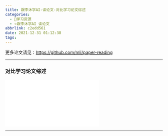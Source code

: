 ```yaml
---
title: 跟李沐学AI-读论文-对比学习论文综述
categories:
  - 🌙学习资源
  - ⭐跟李沐学AI 读论文
abbrlink: c2edd561
date: 2021-12-31 01:12:38
tags:
---
```


更多论文请见：<https://github.com/mli/paper-reading>

***

### 对比学习论文综述

<iframe src="//player.bilibili.com/player.html?aid=680170801&bvid=BV19S4y1M7hm&cid=472587940&page=1" scrolling="no" border="0" frameborder="no" framespacing="0" allowfullscreen="true"> </iframe>

<!--more-->

***
